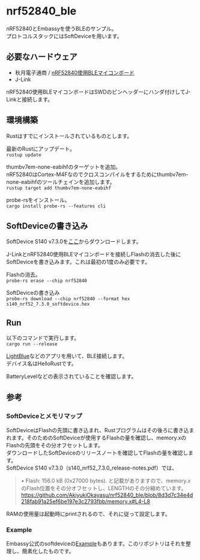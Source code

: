 # nrf52840_ble

nRF52840とEmbassyを使うBLEのサンプル。  
プロトコルスタックにはSoftDeviceを用います。

## 必要なハードウェア

- 秋月電子通商 / [nRF52840使用BLEマイコンボード](https://akizukidenshi.com/catalog/g/gK-17484/)
- J-Link

nRF52840使用BLEマイコンボードはSWDのピンヘッダーにハンダ付けしてJ-Linkと接続します。


## 環境構築

Rustはすでにインストールされているものとします。　　

最新のRustにアップデート。  
`rustup update`

thumbv7em-none-eabihfのターゲットを追加。  
nRF52840はCortex-M4Fなのでクロスコンパイルをするためにthumbv7em-none-eabihfのツールチェインを追加します。  
`rustup target add thumbv7em-none-eabihf`

probe-rsをインストール。  
`cargo install probe-rs --features cli`

## SoftDeviceの書き込み

SoftDevice S140 v7.3.0を[ここ](https://www.nordicsemi.com/Products/Development-software/s140/download)からダウンロードします。  

J-LinkとnRF52840使用BLEマイコンボードを接続しFlashの消去した後にSoftDeviceを書き込みます。これは最初の1度のみ必要です。　　

Flashの消去。  
`probe-rs erase --chip nrf52840`

SoftDeviceの書き込み  
`probe-rs download --chip nrf52840 --format hex s140_nrf52_7.3.0_softdevice.hex`


## Run

以下のコマンドで実行します。  
`cargo run --release`

[LightBlue](https://punchthrough.com/lightblue/)などのアプリを用いて、BLE接続します。  
デバイス名はHelloRustです。  

BatteryLevelなどの表示されていることを確認します。  

## 参考

### SoftDeviceとメモリマップ

SoftDeviceはFlashの先頭に書き込まれ、Rustプログラムはその後ろに書き込まれます。そのためのSoftDeviceが使用するFlashの量を確認し、memory.xのFlashの先頭をその分オフセットします。  
ダウンロードしたSoftDeviceのリリースノートを確認してFlashの量を確認します。  
SoftDevice S140 v7.3.0（s140_nrf52_7.3.0_release-notes.pdf）では、　　
> • Flash: 156.0 kB (0x27000 bytes).
と記載がありますので、memory.xのFlash位置をその分オフセットし、LENGTHのその分縮めています。
https://github.com/AkiyukiOkayasu/nrf52840_ble/blob/8d3d7c34e4d218fab91a25ef6be197e3c2793fbb/memory.x#L4-L8

RAMの使用量は起動時にprintされるので、それに従って設定します。

### Example

Embassy公式のsoftdeviceの[Example](https://github.com/embassy-rs/nrf-softdevice/blob/master/examples/src/bin/ble_bas_peripheral.rs)もあります。このリポジトリはそれを整理し、簡素化したものです。





